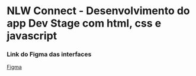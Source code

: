 # NLW Connect - Desenvolvimento do app Dev Stage com html, css e javascript

### Link do Figma das interfaces
[Figma](https://www.figma.com/design/HnpFz0m2Hj8jfbiNTLV3Yw/NLW-Connect-%E2%80%A2-DevStage-(Community)?node-id=3243-1536&t=VoRkYkBcLmDR5TT7-0)